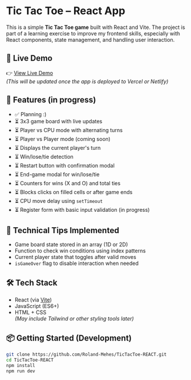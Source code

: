# Tic Tac Toe – React App

This is a simple **Tic Tac Toe game** built with React and Vite. The project is part of a learning exercise to improve my frontend skills, especially with React components, state management, and handling user interaction.

## 🚀 Live Demo

👉 [View Live Demo]()  
_(This will be updated once the app is deployed to Vercel or Netlify)_

## 📌 Features (in progress)

- ✅ Planning :)
- ⏳ 3x3 game board with live updates
- ⏳ Player vs CPU mode with alternating turns
- ⏳ Player vs Player mode (coming soon)
- ⏳ Displays the current player's turn
- ⏳ Win/lose/tie detection
- ⏳ Restart button with confirmation modal
- ⏳ End-game modal for win/lose/tie
- ⏳ Counters for wins (X and O) and total ties
- ⏳ Blocks clicks on filled cells or after game ends
- ⏳ CPU move delay using `setTimeout`
- ⏳ Register form with basic input validation (in progress)

## 🧠 Technical Tips Implemented

- Game board state stored in an array (1D or 2D)
- Function to check win conditions using index patterns
- Current player state that toggles after valid moves
- `isGameOver` flag to disable interaction when needed

## 🛠 Tech Stack

- React (via [Vite](https://vitejs.dev/))
- JavaScript (ES6+)
- HTML + CSS  
  _(May include Tailwind or other styling tools later)_

## 📦 Getting Started (Development)

```bash
git clone https://github.com/Roland-Mehes/TicTacToe-REACT.git
cd TicTacToe-REACT
npm install
npm run dev
```
